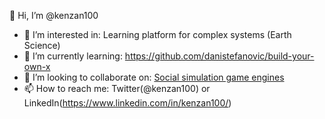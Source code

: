 👋 Hi, I’m @kenzan100

- 👀 I’m interested in: Learning platform for complex systems (Earth Science)
- 🌱 I’m currently learning: https://github.com/danistefanovic/build-your-own-x
- 💞️ I’m looking to collaborate on: [Social simulation game engines](https://github.com/kenzan100/my-earth-my-job-second)
- 📫 How to reach me: Twitter(@kenzan100) or LinkedIn(https://www.linkedin.com/in/kenzan100/)

<!---
kenzan100/kenzan100 is a ✨ special ✨ repository because its `README.md` (this file) appears on your GitHub profile.
You can click the Preview link to take a look at your changes.
--->
